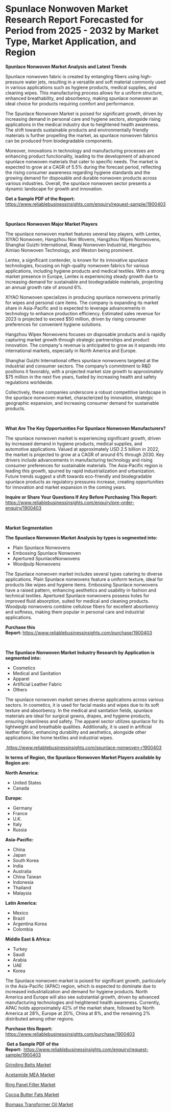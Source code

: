 <p><h1>Spunlace Nonwoven Market Research Report Forecasted for Period from 2025 -  2032 by Market Type, Market Application, and Region</h1></p><p><strong>Spunlace Nonwoven Market Analysis and Latest Trends</strong></p>
<p><p>Spunlace nonwoven fabric is created by entangling fibers using high-pressure water jets, resulting in a versatile and soft material commonly used in various applications such as hygiene products, medical supplies, and cleaning wipes. This manufacturing process allows for a uniform structure, enhanced breathability, and absorbency, making spunlace nonwoven an ideal choice for products requiring comfort and performance.</p><p>The Spunlace Nonwoven Market is poised for significant growth, driven by increasing demand in personal care and hygiene sectors, alongside rising applications in the medical industry due to heightened health awareness. The shift towards sustainable products and environmentally friendly materials is further propelling the market, as spunlace nonwoven fabrics can be produced from biodegradable components. </p><p>Moreover, innovations in technology and manufacturing processes are enhancing product functionality, leading to the development of advanced spunlace nonwoven materials that cater to specific needs. The market is expected to grow at a CAGR of 5.5% during the forecast period, reflecting the rising consumer awareness regarding hygiene standards and the growing demand for disposable and durable nonwoven products across various industries. Overall, the spunlace nonwoven sector presents a dynamic landscape for growth and innovation.</p></p>
<p><strong>Get a Sample PDF of the Report:&nbsp;</strong> <a href="https://www.reliablebusinessinsights.com/enquiry/request-sample/1900403?utm_campaign=950&utm_medium=2&utm_source=Github&utm_content=ia&utm_term=30012025&utm_id=spunlace-nonwoven">https://www.reliablebusinessinsights.com/enquiry/request-sample/1900403</a></p>
<p>&nbsp;</p>
<p><strong>Spunlace Nonwoven Major Market Players</strong></p>
<p><p>The spunlace nonwoven market features several key players, with Lentex, XIYAO Nonwoven, Hangzhou Non Wovens, Hangzhou Wipex Nonwovens, Shanghai Guizhi International, Riway Nonwoven Industrial, Hangzhou Aimiao Nonwoven Technology, and Weston being prominent.</p><p>Lentex, a significant contender, is known for its innovative spunlace technologies, focusing on high-quality nonwoven fabrics for various applications, including hygiene products and medical textiles. With a strong market presence in Europe, Lentex is experiencing steady growth due to increasing demand for sustainable and biodegradable materials, projecting an annual growth rate of around 6%.</p><p>XIYAO Nonwoven specializes in producing spunlace nonwovens primarily for wipes and personal care items. The company is expanding its market share in Asia-Pacific and is expected to leverage advancements in technology to enhance production efficiency. Estimated sales revenue for 2023 is projected to exceed $50 million, driven by rising consumer preferences for convenient hygiene solutions.</p><p>Hangzhou Wipex Nonwovens focuses on disposable products and is rapidly capturing market growth through strategic partnerships and product innovation. The company's revenue is anticipated to grow as it expands into international markets, especially in North America and Europe.</p><p>Shanghai Guizhi International offers spunlace nonwovens targeted at the industrial and consumer sectors. The company’s commitment to R&D positions it favorably, with a projected market size growth to approximately $75 million in the next five years, fueled by increasing health and safety regulations worldwide.</p><p>Collectively, these companies underscore a robust competitive landscape in the spunlace nonwoven market, characterized by innovation, strategic geographic expansion, and increasing consumer demand for sustainable products.</p></p>
<p>&nbsp;</p>
<p><strong>What Are The Key Opportunities For Spunlace Nonwoven Manufacturers?</strong></p>
<p><p>The spunlace nonwoven market is experiencing significant growth, driven by increased demand in hygiene products, medical supplies, and automotive applications. Valued at approximately USD 2.5 billion in 2022, the market is projected to grow at a CAGR of around 6% through 2030. Key drivers include advancements in manufacturing technology and rising consumer preferences for sustainable materials. The Asia-Pacific region is leading this growth, spurred by rapid industrialization and urbanization. Future trends suggest a shift towards eco-friendly and biodegradable spunlace products as regulatory pressures increase, creating opportunities for innovation and market expansion in the coming years.</p></p>
<p><strong>Inquire or Share Your Questions If Any Before Purchasing This Report:</strong> <a href="https://www.reliablebusinessinsights.com/enquiry/pre-order-enquiry/1900403?utm_campaign=950&utm_medium=2&utm_source=Github&utm_content=ia&utm_term=30012025&utm_id=spunlace-nonwoven">https://www.reliablebusinessinsights.com/enquiry/pre-order-enquiry/1900403</a></p>
<p>&nbsp;</p>
<p><strong>Market Segmentation</strong></p>
<p><strong>The Spunlace Nonwoven Market Analysis by types is segmented into:</strong></p>
<p><ul><li>Plain Spunlace Nonwovens</li><li>Embossing Spunlace Nonwoven</li><li>Apertured SpunlaceNonwovens</li><li>Woodpulp Nonwovens</li></ul></p>
<p><p>The Spunlace nonwoven market includes several types catering to diverse applications. Plain Spunlace nonwovens feature a uniform texture, ideal for products like wipes and hygiene items. Embossing Spunlace nonwovens have a raised pattern, enhancing aesthetics and usability in fashion and technical textiles. Apertured Spunlace nonwovens possess holes for improved fluid absorption, suited for medical and cleaning products. Woodpulp nonwovens combine cellulose fibers for excellent absorbency and softness, making them popular in personal care and industrial applications.</p></p>
<p><strong>Purchase this Report:&nbsp;</strong><a href="https://www.reliablebusinessinsights.com/purchase/1900403?utm_campaign=950&utm_medium=2&utm_source=Github&utm_content=ia&utm_term=30012025&utm_id=spunlace-nonwoven">https://www.reliablebusinessinsights.com/purchase/1900403</a></p>
<p>&nbsp;</p>
<p><strong>The Spunlace Nonwoven Market Industry Research by Application is segmented into:</strong></p>
<p><ul><li>Cosmetics</li><li>Medical and Sanitation</li><li>Apparel</li><li>Artificial Leather Fabric</li><li>Others</li></ul></p>
<p><p>The spunlace nonwoven market serves diverse applications across various sectors. In cosmetics, it is used for facial masks and wipes due to its soft texture and absorbency. In the medical and sanitation fields, spunlace materials are ideal for surgical gowns, drapes, and hygiene products, ensuring cleanliness and safety. The apparel sector utilizes spunlace for its lightweight and breathable qualities. Additionally, it is used in artificial leather fabric, enhancing durability and aesthetics, alongside other applications like home textiles and industrial wipes.</p></p>
<p><a href="https://www.reliablebusinessinsights.com/spunlace-nonwoven-r1900403?utm_campaign=950&utm_medium=2&utm_source=Github&utm_content=ia&utm_term=30012025&utm_id=spunlace-nonwoven">&nbsp;https://www.reliablebusinessinsights.com/spunlace-nonwoven-r1900403</a></p>
<p><strong>In terms of Region, the Spunlace Nonwoven Market Players available by Region are:</strong></p>
<p>
    <p> <strong> North America: </strong>
        <ul>
            <li>United States</li>
            <li>Canada</li>
        </ul>
        </p> 
    <p> <strong> Europe: </strong>
        <ul>
            <li>Germany</li>
            <li>France</li>
            <li>U.K.</li>
            <li>Italy</li>
            <li>Russia</li>
        </ul>
        </p> 
    <p> <strong> Asia-Pacific: </strong>
        <ul>
            <li>China</li>
            <li>Japan</li>
            <li>South Korea</li>
            <li>India</li>
            <li>Australia</li>
            <li>China Taiwan</li>
            <li>Indonesia</li>
            <li>Thailand</li>
            <li>Malaysia</li>
        </ul>
        </p> 
    <p> <strong> Latin America: </strong>
        <ul>
            <li>Mexico</li>
            <li>Brazil</li>
            <li>Argentina Korea</li>
            <li>Colombia</li>
        </ul>
        </p> 
    <p> <strong> Middle East & Africa: </strong>
        <ul>
            <li>Turkey</li>
            <li>Saudi</li>
            <li>Arabia</li>
            <li>UAE</li>
            <li>Korea</li>
        </ul>
    </p>
    </p>
<p><p>The Spunlace nonwoven market is poised for significant growth, particularly in the Asia-Pacific (APAC) region, which is expected to dominate due to increased industrialization and demand for hygiene products. North America and Europe will also see substantial growth, driven by advanced manufacturing technologies and heightened health awareness. Currently, APAC holds approximately 42% of the market share, followed by North America at 28%, Europe at 20%, China at 8%, and the remaining 2% distributed among other regions.</p></p>
<p><strong>Purchase this Report: </strong><a href="https://www.reliablebusinessinsights.com/purchase/1900403?utm_campaign=950&utm_medium=2&utm_source=Github&utm_content=ia&utm_term=30012025&utm_id=spunlace-nonwoven">https://www.reliablebusinessinsights.com/purchase/1900403</a></p>
<p>&nbsp;<strong>Get a Sample PDF of the Report:&nbsp;&nbsp;</strong><a href="https://www.reliablebusinessinsights.com/enquiry/request-sample/1900403?utm_campaign=950&utm_medium=2&utm_source=Github&utm_content=ia&utm_term=30012025&utm_id=spunlace-nonwoven">https://www.reliablebusinessinsights.com/enquiry/request-sample/1900403</a></p>
<p><strong></strong></p>
<p><p><a href="https://www.linkedin.com/pulse/grinding-belts-market-analysis-2025-2032-projected-intense-zrkje?utm_campaign=950&utm_medium=2&utm_source=Github&utm_content=ia&utm_term=30012025&utm_id=spunlace-nonwoven">Grinding Belts Market</a></p><p><a href="https://github.com/haaszgettre6/Market-Research-Report-List-1/blob/main/acetamide-mea-market.md?utm_campaign=950&utm_medium=2&utm_source=Github&utm_content=ia&utm_term=30012025&utm_id=spunlace-nonwoven">Acetamide MEA Market</a></p><p><a href="https://github.com/zanoligarav/Market-Research-Report-List-1/blob/main/ring-panel-filter-market.md?utm_campaign=950&utm_medium=2&utm_source=Github&utm_content=ia&utm_term=30012025&utm_id=spunlace-nonwoven">Ring Panel Filter Market</a></p><p><a href="https://www.linkedin.com/pulse/navigating-cocoa-butter-fats-market-growth-8-cagr-ynbqc?utm_campaign=950&utm_medium=2&utm_source=Github&utm_content=ia&utm_term=30012025&utm_id=spunlace-nonwoven">Cocoa Butter Fats Market</a></p><p><a href="https://www.linkedin.com/pulse/biomass-transformer-oil-market-update-growth-goals-du2ec?utm_campaign=950&utm_medium=2&utm_source=Github&utm_content=ia&utm_term=30012025&utm_id=spunlace-nonwoven">Biomass Transformer Oil Market</a></p></p>